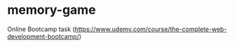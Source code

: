 # memory-game
Online Bootcamp task (https://www.udemy.com/course/the-complete-web-development-bootcamp/)
